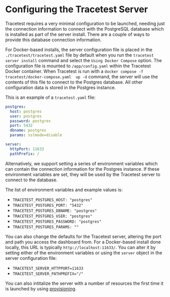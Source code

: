 # Configuring the Tracetest Server

Tracetest requires a very minimal configuration to be launched, needing just the connection information to connect with the PostgreSQL database which is installed as part of the server install. There are a couple of ways to provide this database connection information.

For Docker-based installs, the server configuration file is placed in the `./tracetest/tracetest.yaml` file by default when you run the `tracetest server install` command and select the `Using Docker Compose` option. The configuration file is mounted to `/app/config.yaml` within the Tracetest Docker container. When Tracetest is run with a `docker compose -f tracetest/docker-compose.yaml  up -d` command, the server will use the contents of this file to connect to the Postgres database. All other configuration data is stored in the Postgres instance.

This is an example of a `tracetest.yaml` file:

```yaml
postgres:
  host: postgres
  user: postgres
  password: postgres
  port: 5432
  dbname: postgres
  params: sslmode=disable

server:
  httpPort: 11633
  pathPrefix: /
```

Alternatively, we support setting a series of environment variables which can contain the connection information for the Postgres instance. If these environment variables are set, they will be used by the Tracetest server to connect to the database.

The list of environment variables and example values is:
- `TRACETEST_POSTGRES_HOST: "postgres"`
- `TRACETEST_POSTGRES_PORT: "5432"`
- `TRACETEST_POSTGRES_DBNAME: "postgres"`
- `TRACETEST_POSTGRES_USER: "postgres"`
- `TRACETEST_POSTGRES_PASSWORD: "postgres"`
- `TRACETEST_POSTGRES_PARAMS: ""`

You can also change the defaults for the Tracetest server, altering the port and path you access the dashboard from. For a Docker-based install done locally, this URL is typically `http://localhost:11633/`. You can alter it by setting either of the environment variables or using the `server` object in the server configuration file:

- `TRACETEST_SERVER_HTTPPORT=11633`
- `TRACETEST_SERVER_PATHPREFIX="/"`


You can also intitalize the server with a number of resources the first time it is launched by using [provisioning](./provisioning).

